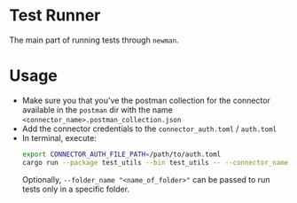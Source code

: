 # Test Runner

The main part of running tests through `newman`.

# Usage

- Make sure you that you've the postman collection for the connector available in the `postman` dir with the name `<connector_name>.postman_collection.json`
- Add the connector credentials to the `connector_auth.toml` / `auth.toml`
- In terminal, execute:
  ```zsh
  export CONNECTOR_AUTH_FILE_PATH=/path/to/auth.toml
  cargo run --package test_utils --bin test_utils -- --connector_name=<connector_name> --base_url=<base_url> --admin_api_key=<admin_api_key>
  ```
  Optionally, `--folder_name "<name_of_folder>"` can be passed to run tests only in a specific folder.
